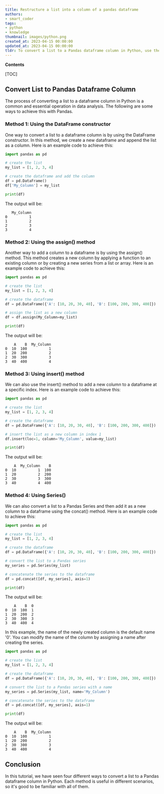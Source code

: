 ```yaml
---
title: Restructure a list into a column of a pandas dataframe
authors:
- smart_coder
tags:
- python
- knowledge
thumbnail: images/python.png
created_at: 2023-04-15 00:00:00
updated_at: 2023-04-15 00:00:00
tldr: To convert a list to a Pandas dataframe column in Python, use the following code df[`column\_name`] = pd.Series(list\_name).
---
```


**Contents**

[TOC]

## Convert List to Pandas Dataframe Column

The process of converting a list to a dataframe column in Python is a common and essential operation in data analysis. The following are some ways to achieve this with Pandas.

### Method 1: Using the DataFrame constructor

One way to convert a list to a dataframe column is by using the DataFrame constructor. In this method, we create a new dataframe and append the list as a column. Here is an example code to achieve this:

```python
import pandas as pd

# create the list
my_list = [1, 2, 3, 4]

# create the dataframe and add the column
df = pd.DataFrame()
df['My_Column'] = my_list

print(df)
```

The output will be:

```
   My_Column
0          1
1          2
2          3
3          4
```

### Method 2: Using the assign() method

Another way to add a column to a dataframe is by using the assign() method. This method creates a new column by applying a function to an existing column or by creating a new series from a list or array. Here is an example code to achieve this:

```python
import pandas as pd

# create the list
my_list = [1, 2, 3, 4]

# create the dataframe
df = pd.DataFrame({'A': [10, 20, 30, 40], 'B': [100, 200, 300, 400]})

# assign the list as a new column
df = df.assign(My_Column=my_list)

print(df)
```

The output will be:

```
    A    B  My_Column
0  10  100          1
1  20  200          2
2  30  300          3
3  40  400          4
```

### Method 3: Using insert() method

We can also use the insert() method to add a new column to a dataframe at a specific index. Here is an example code to achieve this:

```python
import pandas as pd

# create the list
my_list = [1, 2, 3, 4]

# create the dataframe
df = pd.DataFrame({'A': [10, 20, 30, 40], 'B': [100, 200, 300, 400]})

# insert the list as a new column in index 1
df.insert(loc=1, column='My_Column', value=my_list)

print(df)
```

The output will be:

```
    A  My_Column    B
0  10          1  100
1  20          2  200
2  30          3  300
3  40          4  400
```

### Method 4: Using Series()

We can also convert a list to a Pandas Series and then add it as a new column to a dataframe using the concat() method. Here is an example code to achieve this:

```python
import pandas as pd

# create the list
my_list = [1, 2, 3, 4]

# create the dataframe
df = pd.DataFrame({'A': [10, 20, 30, 40], 'B': [100, 200, 300, 400]})

# convert the list to a Pandas series
my_series = pd.Series(my_list)

# concatenate the series to the dataframe
df = pd.concat([df, my_series], axis=1)

print(df)
```

The output will be:

```
    A    B  0
0  10  100  1
1  20  200  2
2  30  300  3
3  40  400  4
```

In this example, the name of the newly created column is the default name '0'. You can modify the name of the column by assigning a name after creating the series.

```python
import pandas as pd

# create the list
my_list = [1, 2, 3, 4]

# create the dataframe
df = pd.DataFrame({'A': [10, 20, 30, 40], 'B': [100, 200, 300, 400]})

# convert the list to a Pandas series with a name
my_series = pd.Series(my_list, name='My_Column')

# concatenate the series to the dataframe
df = pd.concat([df, my_series], axis=1)

print(df)
```

The output will be:

```
    A    B  My_Column
0  10  100          1
1  20  200          2
2  30  300          3
3  40  400          4
```

## Conclusion

In this tutorial, we have seen four different ways to convert a list to a Pandas dataframe column in Python. Each method is useful in different scenarios, so it's good to be familiar with all of them.
